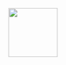 <div id="cat" align="center">
  <img src="https://media3.giphy.com/media/gl8ymnpv4Sqha/giphy.gif?cid=ecf05e47cc2e06a26104ab2d47bd9c02692fdfd5187c0525&rid=giphy.gif&ct=g" width="100"/>
</div>
